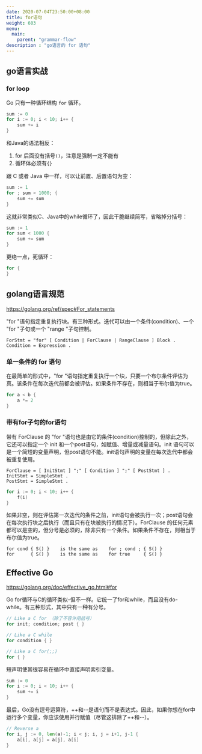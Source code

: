 ```yaml
---
date: 2020-07-04T23:50:00+08:00
title: for语句
weight: 603
menu:
  main:
    parent: "grammar-flow"
description : "go语言的 for 语句"
---
```


## go语言实战

### for loop

Go 只有一种循环结构 `for` 循环。

```go
sum := 0
for i := 0; i < 10; i++ {
    sum += i
}
```

和Java的语法相反：

1. for 后面没有括号`()`，注意是强制一定不能有
2. 循环体必须有`{}`

跟 C 或者 Java 中一样，可以让前置、后置语句为空：

```go
sum := 1
for ; sum < 1000; {
    sum += sum
}
```

这就非常类似C、Java中的while循环了，因此干脆继续简写，省略掉分括号：

```go
sum := 1
for sum < 1000 {
    sum += sum
}
```

更绝一点，死循环：

```go
for {
}
```

## golang语言规范

https://golang.org/ref/spec#For_statements

"for "语句指定重复执行块。有三种形式。迭代可以由一个条件(condition)、一个 "for "子句或一个 "range "子句控制。

```
ForStmt = "for" [ Condition | ForClause | RangeClause ] Block .
Condition = Expression .
```

### 单一条件的 for 语句

在最简单的形式中，"for "语句指定重复执行一个块，只要一个布尔条件评估为真。该条件在每次迭代前都会被评估。如果条件不存在，则相当于布尔值为true。

```go
for a < b {
	a *= 2
}
```

### 带有for子句的for语句

带有 ForClause 的 "for "语句也是由它的条件(condition)控制的，但除此之外，它还可以指定一个 init 和一个post语句，如赋值、增量或减量语句。init 语句可以是一个简短的变量声明，但post语句不能。init语句声明的变量在每次迭代中都会被重复使用。

```
ForClause = [ InitStmt ] ";" [ Condition ] ";" [ PostStmt ] .
InitStmt = SimpleStmt .
PostStmt = SimpleStmt .
```

```go
for i := 0; i < 10; i++ {
	f(i)
}
```

如果非空，则在评估第一次迭代的条件之前，init语句会被执行一次；post语句会在每次执行块之后执行（而且只有在块被执行的情况下）。ForClause 的任何元素都可以是空的，但分号是必须的，除非只有一个条件。如果条件不存在，则相当于布尔值为true。

```
for cond { S() }    is the same as    for ; cond ; { S() }
for      { S() }    is the same as    for true     { S() }
```

## Effective Go

https://golang.org/doc/effective_go.html#for

Go for循环与C的循环类似-但不一样。它统一了for和while，而且没有do-while。有三种形式，其中只有一种有分号。

```go
// Like a C for （除了不容许用括号）
for init; condition; post { }

// Like a C while
for condition { }

// Like a C for(;;)
for { }
```

短声明使其很容易在循环中直接声明索引变量。

```go
sum := 0
for i := 0; i < 10; i++ {
    sum += i
}
```

最后，Go没有逗号运算符，++和--是语句而不是表达式。因此，如果你想在for中运行多个变量，你应该使用并行赋值（尽管这排除了++和--）。

```go
// Reverse a
for i, j := 0, len(a)-1; i < j; i, j = i+1, j-1 {
    a[i], a[j] = a[j], a[i]
}
```

